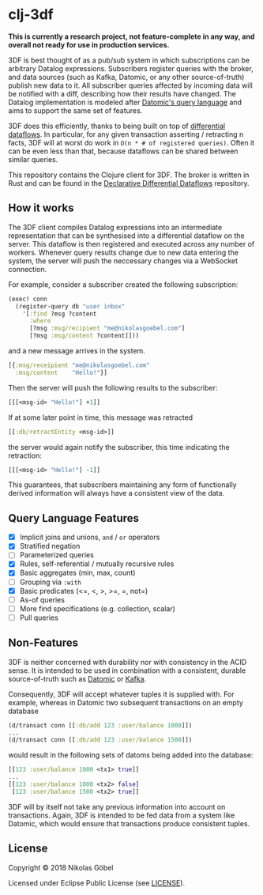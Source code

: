 # clj-3df

**This is currently a research project, not feature-complete in any
way, and overall not ready for use in production services.**

3DF is best thought of as a pub/sub system in which subscriptions can
be arbitrary Datalog expressions. Subscribers register queries with
the broker, and data sources (such as Kafka, Datomic, or any other
source-of-truth) publish new data to it. All subscriber queries
affected by incoming data will be notified with a diff, describing how
their results have changed. The Datalog implementation is modeled
after [Datomic's query
language](https://docs.datomic.com/on-prem/query.html) and aims to
support the same set of features.

3DF does this efficiently, thanks to being built on top of
[differential
dataflows](https://github.com/frankmcsherry/differential-dataflow). In
particular, for any given transaction asserting / retracting n facts,
3DF will at worst do work in `O(n * # of registered queries)`. Often
it can be even less than that, because dataflows can be shared between
similar queries.

This repository contains the Clojure client for 3DF. The broker is
written in Rust and can be found in the [Declarative Differential
Dataflows](https://github.com/comnik/declarative-dataflow) repository.

## How it works

The 3DF client compiles Datalog expressions into an intermediate
representation that can be synthesised into a differential dataflow on
the server. This dataflow is then registered and executed across any
number of workers. Whenever query results change due to new data
entering the system, the server will push the neccessary changes via a
WebSocket connection.

For example, consider a subscriber created the following subscription:

``` clojure
(exec! conn
  (register-query db "user inbox" 
    '[:find ?msg ?content
      :where 
	  [?msg :msg/recipient "me@nikolasgoebel.com"]
	  [?msg :msg/content ?content]]))
```

and a new message arrives in the system.

``` clojure
[{:msg/receipient "me@nikolasgoebel.com"
  :msg/content    "Hello!"}]
```

Then the server will push the following results to the subscriber:

``` clojure
[[[<msg-id> "Hello!"] +1]]
```

If at some later point in time, this message was retracted

``` clojure
[[:db/retractEntity <msg-id>]]
```

the server would again notify the subscriber, this time indicating the
retraction:

``` clojure
[[[<msg-id> "Hello!"] -1]]
```

This guarantees, that subscribers maintaining any form of functionally
derived information will always have a consistent view of the data.

## Query Language Features

- [x] Implicit joins and unions, `and` / `or` operators
- [x] Stratified negation
- [ ] Parameterized queries
- [x] Rules, self-referential / mutually recursive rules
- [x] Basic aggregates (min, max, count)
- [ ] Grouping via `:with`
- [x] Basic predicates (<=, <, >, >=, =, not=)
- [ ] As-of queries
- [ ] More find specifications (e.g. collection, scalar)
- [ ] Pull queries

## Non-Features

3DF is neither concerned with durability nor with consistency in the
ACID sense. It is intended to be used in combination with a
consistent, durable source-of-truth such as
[Datomic](https://www.datomic.com/) or
[Kafka](https://kafka.apache.org/).

Consequently, 3DF will accept whatever tuples it is supplied with. For
example, whereas in Datomic two subsequent transactions on an empty
database

``` clojure
(d/transact conn [[:db/add 123 :user/balance 1000]])
...
(d/transact conn [[:db/add 123 :user/balance 1500]])
```

would result in the following sets of datoms being added into the
database:

``` clojure
[[123 :user/balance 1000 <tx1> true]]
...
[[123 :user/balance 1000 <tx2> false]
 [123 :user/balance 1500 <tx2> true]]
```

3DF will by itself not take any previous information into account on
transactions. Again, 3DF is intended to be fed data from a system like
Datomic, which would ensure that transactions produce consistent
tuples.

## License

Copyright © 2018 Nikolas Göbel

Licensed under Eclipse Public License (see [LICENSE](LICENSE)).
